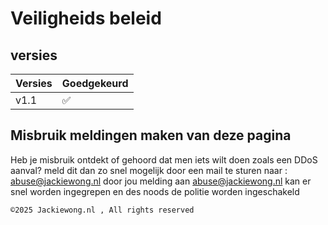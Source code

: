 # Veiligheids beleid 

## versies 

| Versies | Goedgekeurd        |
| ------- | ------------------ |
| v1.1   | ✅                  |

## Misbruik meldingen maken van deze pagina

Heb je misbruik ontdekt of gehoord dat men iets wilt doen zoals een DDoS aanval?
meld dit dan zo snel mogelijk door een mail te sturen naar : abuse@jackiewong.nl 
door jou melding aan abuse@jackiewong.nl kan er snel worden ingegrepen en des noods de politie worden ingeschakeld 




    ©2025 Jackiewong.nl , All rights reserved 
